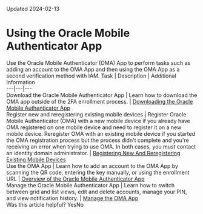 Updated 2024-02-13
# Using the Oracle Mobile Authenticator App
Use the Oracle Mobile Authenticator (OMA) App to perform tasks such as adding an account to the OMA App and then using the OMA App as a second verification method with IAM.
Task | Description | Additional Information  
---|---|---  
Download the Oracle Mobile Authenticator App | Learn how to download the OMA app outside of the 2FA enrollment process. |  [Downloading the Oracle Mobile Authenticator App](https://docs.oracle.com/en-us/iaas/Content/Identity/mobileauthapp/download-mobile-authenticator-app.htm#download-mobile-authenticator-app "You can download the Oracle Mobile Authenticator \(OMA\) app during two-factor enrollment or you can download it before you're prompted for two-factor enrollment so that you can add accounts to the app without downloading it during enrollment.")  
Register new and reregistering existing mobile devices | Register Oracle Mobile Authenticator (OMA) with a new mobile device if you already have OMA registered on one mobile device and need to register it on a new mobile device. Reregister OMA with an existing mobile device if you started the OMA registration process but the process didn't complete and you're receiving an error when trying to use OMA. In both cases, you must contact an identity domain administrator. |  [Registering New And Reregistering Existing Mobile Devices](https://docs.oracle.com/en-us/iaas/Content/Identity/mobileauthapp/registering_mobile_devices_with_oma.htm#registering_mobile_devices_with_oma "Register Oracle Mobile Authenticator \(OMA\) with a new mobile device if you already have OMA registered on one mobile device and need to register it on a new mobile device. Reregister OMA with an existing mobile device if you started the OMA registration process but the process didn't complete and you're receiving an error when trying to use OMA. In both cases, you must contact an identity domain administrator.")  
Use the OMA App |  Learn how to add an account to the OMA App by scanning the QR code, entering the key manually, or using the enrollment URL |  [Overview of the Oracle Mobile Authenticator App](https://docs.oracle.com/en-us/iaas/Content/Identity/mobileauthapp/use-oracle-mobile-authenticator-app.htm#use-oracle-mobile-authenticator-app1 "The Oracle Mobile Authenticator \(OMA\) app is a mobile device app that you can use as a second verification method by tapping Allow on the login request notification sent to your phone or by using the one-time passcode \(OTP\) that the app generates.")  
Manage the Oracle Mobile Authenticator App |  Learn how to switch between grid and list views, edit and delete accounts, manage your PIN, and view notification history. |  [Manage the OMA App](https://docs.oracle.com/en-us/iaas/Content/Identity/mobileauthapp/manage-oracle-mobile-authenticator-app.htm#manage-oracle-mobile-authenticator-app "The Oracle Mobile Authenticator \(OMA\) app makes it easy for you to customize how you view your accounts, manage your PIN, and manage notifications.")  
Was this article helpful?
YesNo

